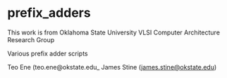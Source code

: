 # prefix_adders
This work is from Oklahoma State University VLSI Computer Architecture Research Group

Various prefix adder scripts

Teo Ene (teo.ene@okstate.edu_
James Stine (james.stine@okstate.edu)
